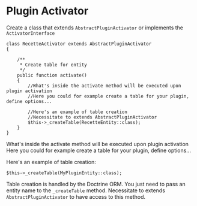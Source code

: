 # Plugin Activator 

Create a class that extends `AbstractPluginActivator` or implements the `ActivatorInterface`

```
class RecetteActivator extends AbstractPluginActivator
{

    /**
     * Create table for entity
     */
    public function activate()
    {
    	//What's inside the activate method will be executed upon plugin activation
    	//Here you could for example create a table for your plugin, define options...
    	
    	//Here's an example of table creation
    	//Necessitate to extends AbstractPluginActivator
        $this->_createTable(RecetteEntity::class);      
    }
}
```
What's inside the activate method will be executed upon plugin activation
Here you could for example create a table for your plugin, define options...

Here's an example of table creation:
```
$this->_createTable(MyPluginEntity::class);      
```

Table creation is handled by the Doctrine ORM. You just need to pass an entity name to the `_createTable` method. Necessitate to extends `AbstractPluginActivator` to have access to this method.